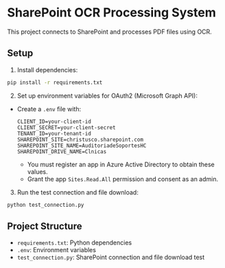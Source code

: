 # SharePoint OCR Processing System

This project connects to SharePoint and processes PDF files using OCR.

## Setup

1. Install dependencies:
```bash
pip install -r requirements.txt
```

2. Set up environment variables for OAuth2 (Microsoft Graph API):
- Create a `.env` file with:
  ```
  CLIENT_ID=your-client-id
  CLIENT_SECRET=your-client-secret
  TENANT_ID=your-tenant-id
  SHAREPOINT_SITE=christusco.sharepoint.com
  SHAREPOINT_SITE_NAME=AuditoriadeSoportesHC
  SHAREPOINT_DRIVE_NAME=Clnicas
  ```
  
  - You must register an app in Azure Active Directory to obtain these values.
  - Grant the app `Sites.Read.All` permission and consent as an admin.

3. Run the test connection and file download:
```bash
python test_connection.py
```

## Project Structure
- `requirements.txt`: Python dependencies
- `.env`: Environment variables
- `test_connection.py`: SharePoint connection and file download test
